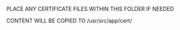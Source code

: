 PLACE ANY CERTIFICATE FILES WITHIN THIS FOLDER IF NEEDED

CONTENT WILL BE COPIED TO /usr/src/app/cert/